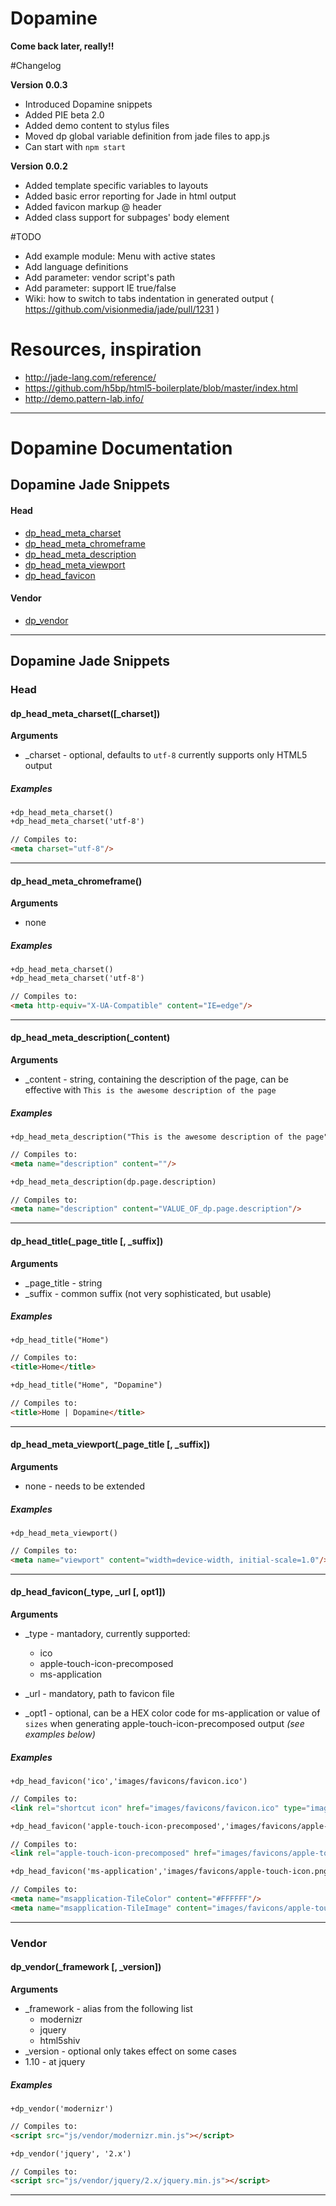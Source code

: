Dopamine
========

__Come back later, really!!__

#Changelog

__Version 0.0.3__
 - Introduced Dopamine snippets
 - Added PIE beta 2.0
 - Added demo content to stylus files
 - Moved dp global variable definition from jade files to app.js
 - Can start with `npm start`

__Version 0.0.2__
 - Added template specific variables to layouts
 - Added basic error reporting for Jade in html output
 - Added favicon markup @ header
 - Added class support for subpages' body element

#TODO
 - Add example module: Menu with active states
 - Add language definitions
 - Add parameter: vendor script's path
 - Add parameter: support IE true/false
 - Wiki: how to switch to tabs indentation in generated output ( https://github.com/visionmedia/jade/pull/1231 )

# Resources, inspiration
- http://jade-lang.com/reference/
- https://github.com/h5bp/html5-boilerplate/blob/master/index.html
- http://demo.pattern-lab.info/

---------------------------------------

# Dopamine Documentation

## Dopamine Jade Snippets

#### Head

* [dp_head_meta_charset](#dp_head_meta_charset)
* [dp_head_meta_chromeframe](#dp_head_meta_chromeframe)
* [dp_head_meta_description](#dp_head_meta_description)
* [dp_head_meta_viewport](#dp_head_meta_viewport)
* [dp_head_favicon](#dp_head_favicon)

#### Vendor

* [dp_vendor](#dp_vendor)

---------------------------------------

## Dopamine Jade Snippets

### Head

#### dp_head_meta_charset([_charset])
<a name="dp_head_meta_charset" />

__Arguments__

* _charset - optional, defaults to `utf-8`
	currently supports only HTML5 output

##### Examples
```html
+dp_head_meta_charset()
+dp_head_meta_charset('utf-8')

// Compiles to:
<meta charset="utf-8"/>
```
---------------------------------------

#### dp_head_meta_chromeframe()
<a name="dp_head_meta_chromeframe" />

__Arguments__

* none

##### Examples
```html
+dp_head_meta_charset()
+dp_head_meta_charset('utf-8')

// Compiles to:
<meta http-equiv="X-UA-Compatible" content="IE=edge"/>
```
---------------------------------------


#### dp_head_meta_description(_content)
<a name="dp_head_meta_description" />

__Arguments__

* _content - string, containing the description of the page, can be effective with `This is the awesome description of the page`

##### Examples
```html
+dp_head_meta_description("This is the awesome description of the page")

// Compiles to:
<meta name="description" content=""/>
```
```html
+dp_head_meta_description(dp.page.description)

// Compiles to:
<meta name="description" content="VALUE_OF_dp.page.description"/>
```
---------------------------------------

#### dp_head_title(_page_title [, _suffix])
<a name="dp_head_title" />

__Arguments__

* _page_title - string
* _suffix - common suffix (not very sophisticated, but usable)

##### Examples
```html
+dp_head_title("Home")

// Compiles to:
<title>Home</title>
```
```html
+dp_head_title("Home", "Dopamine")

// Compiles to:
<title>Home | Dopamine</title>
```

---------------------------------------

#### dp_head_meta_viewport(_page_title [, _suffix])
<a name="dp_head_meta_viewport" />

__Arguments__

* none - needs to be extended

##### Examples
```html
+dp_head_meta_viewport()

// Compiles to:
<meta name="viewport" content="width=device-width, initial-scale=1.0"/>
```
---------------------------------------

#### dp_head_favicon(_type, _url [, opt1])
<a name="dp_head_favicon" />

__Arguments__

* _type - mantadory, currently supported:
	* ico
	* apple-touch-icon-precomposed
	* ms-application

* _url - mandatory, path to favicon file
* _opt1 - optional, can be a HEX color code for ms-application or value of `sizes` when generating apple-touch-icon-precomposed output *(see examples below)*

##### Examples
```html
+dp_head_favicon('ico','images/favicons/favicon.ico')

// Compiles to:
<link rel="shortcut icon" href="images/favicons/favicon.ico" type="image/x-icon"/>
```
```html
+dp_head_favicon('apple-touch-icon-precomposed','images/favicons/apple-touch-icon.png', '152x152')

// Compiles to:
<link rel="apple-touch-icon-precomposed" href="images/favicons/apple-touch-icon.png" sizes="152x152"/>
```
```html
+dp_head_favicon('ms-application','images/favicons/apple-touch-icon.png', '#FFFFFF')

// Compiles to:
<meta name="msapplication-TileColor" content="#FFFFFF"/>
<meta name="msapplication-TileImage" content="images/favicons/apple-touch-icon.png"/>

```

---------------------------------------



### Vendor

#### dp_vendor(_framework [, _version])
<a name="dp_vendor" />

__Arguments__

* _framework - alias from the following list
	* modernizr
	* jquery
	* html5shiv
* _version - optional only takes effect on some cases
 *  1.10 - at jquery

##### Examples
```html
+dp_vendor('modernizr')

// Compiles to:
<script src="js/vendor/modernizr.min.js"></script>
```

```html
+dp_vendor('jquery', '2.x')

// Compiles to:
<script src="js/vendor/jquery/2.x/jquery.min.js"></script>
```
---------------------------------------

